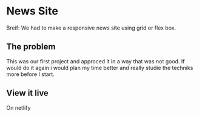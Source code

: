 # News Site

Breif: We had to make a responsive news site using grid or flex box.

## The problem

This was our first project and approced it in a way that was not good. If would do it again i would plan my time better and really studie the techniks more before I start.

## View it live

On netlify